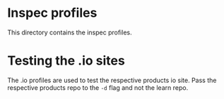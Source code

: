 # Inspec profiles

This directory contains the inspec profiles.

# Testing the .io sites

The .io profiles are used to test the respective products io site. Pass the respective products repo to the `-d` flag and not the learn repo.
